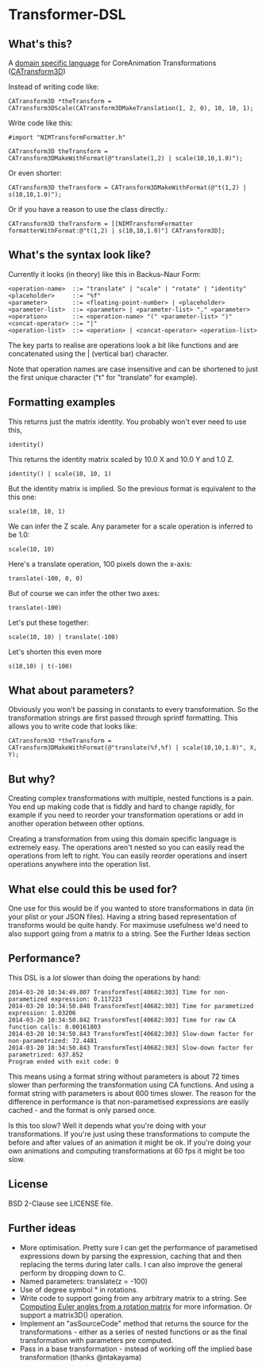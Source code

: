 # Transformer-DSL

## What's this?

A [domain specific language](1) for CoreAnimation Transformations ([CATransform3D](2))

[1]: http://en.wikipedia.org/wiki/Domain_specific_language
[2]: https://developer.apple.com/library/ios/documentation/Cocoa/Reference/CoreAnimation_functions/Reference/reference.html

Instead of writing code like:

    CATransform3D *theTransform = CATransform3DScale(CATransform3DMakeTranslation(1, 2, 0), 10, 10, 1);
    
Write code like this:

    #import "NIMTransformFormatter.h"

    CATransform3D theTransform = CATransform3DMakeWithFormat(@"translate(1,2) | scale(10,10,1.0)");

Or even shorter:

    CATransform3D theTransform = CATransform3DMakeWithFormat(@"t(1,2) | s(10,10,1.0)");

Or if you have a reason to use the class directly.:

    CATransform3D theTransform = [[NIMTransformFormatter formatterWithFormat:@"t(1,2) | s(10,10,1.0)"] CATransform3D];
    
## What's the syntax look like?

Currently it looks (in theory) like this in Backus–Naur Form:

    <operation-name>  ::= "translate" | "scale" | "rotate" | "identity"
    <placeholder>     ::= "%f"
    <parameter>       ::= <floating-point-number> | <placeholder>
    <parameter-list>  ::= <parameter> | <parameter-list> "," <parameter>
    <operation>       ::= <operation-name> "(" <parameter-list> ")"
    <concat-operator> ::= "|"
    <operation-list>  ::= <operation> | <concat-operator> <operation-list>

The key parts to realise are operations look a bit like functions and are concatenated using the | (vertical bar) character.

Note that operation names are case insensitive and can be shortened to just the first unique character ("t" for "translate" for example).

## Formatting examples

This returns just the matrix identity. You probably won't ever need to use this,

    identity()

This returns the identity matrix scaled by 10.0 X and 10.0 Y and 1.0 Z.

    identity() | scale(10, 10, 1)
    
But the identity matrix is implied. So the previous format is equivalent to the this one:

    scale(10, 10, 1)

We can infer the Z scale. Any parameter for a scale operation is inferred to be 1.0:

    scale(10, 10)

Here's a translate operation, 100 pixels down the x-axis:

    translate(-100, 0, 0)

But of course we can infer the other two axes:

    translate(-100)

Let's put these together:

    scale(10, 10) | translate(-100)

Let's shorten this even more

    s(10,10) | t(-100)

## What about parameters?

Obviously you won't be passing in constants to every transformation. So the transformation strings are first passed through sprintf formatting. This allows you to write code that looks like:

    CATransform3D *theTransform = CATransform3DMakeWithFormat(@"translate(%f,%f) | scale(10,10,1.0)", X, Y);

## But why?

Creating complex transformations with multiple, nested functions is a pain. You end up making code that is fiddly and hard to change rapidly, for example if you need to reorder your transformation operations or add in another operation between other options.

Creating a transformation from using this domain specific language is extremely easy. The operations aren't nested so you can easily read the operations from left to right. You can easily reorder operations and insert operations anywhere into the operation list.

## What else could this be used for?

One use for this would be if you wanted to store transformations in data (in your plist or your JSON files). Having a string based representation of transforms would be quite handy. For maximuse usefulness we'd need to also support going from a matrix to a string. See the Further Ideas section

## Performance?

This DSL is a _lot_ slower than doing the operations by hand:

    2014-03-20 10:34:49.807 TransformTest[40682:303] Time for non-parametized expression: 0.117223
    2014-03-20 10:34:50.840 TransformTest[40682:303] Time for parametized expression: 1.03206
    2014-03-20 10:34:50.842 TransformTest[40682:303] Time for raw CA function calls: 0.00161803
    2014-03-20 10:34:50.843 TransformTest[40682:303] Slow-down factor for non-parametrized: 72.4481
    2014-03-20 10:34:50.843 TransformTest[40682:303] Slow-down factor for parametrized: 637.852
    Program ended with exit code: 0

This means using a format string without parameters is about 72 times slower than performing the transformation using CA functions. And using a format string with parameters is about 600 times slower. The reason for the difference in performance is that non-parametised expressions are easily cached - and the format is only parsed once.

Is this too slow? Well it depends what you're doing with your transformations. If you're just using these transformations to compute the before and after values of an animation it might be ok. If you're doing your own animations and computing transformations at 60 fps it might be too slow.

## License

BSD 2-Clause see LICENSE file.

## Further ideas

* More optimisation. Pretty sure I can get the performance of parametised expressions down by parsing the expression, caching that and then replacing the terms during later calls. I can also improve the general perform by dropping down to C.
* Named parameters: translate(z = -100)
* Use of degree symbol ° in rotations.
* Write code to support going from any arbitrary matrix to a string. See [Computing Euler angles from a rotation matrix](http://www.soi.city.ac.uk/~sbbh653/publications/euler.pdf) for more information. Or support a matrix3D() operation.
* Implement an "asSourceCode" method that returns the source for the transformations - either as a series of nested functions or as the final transformation with parameters pre computed.
* Pass in a base transformation - instead of working off the implied base transformation (thanks @ntakayama)